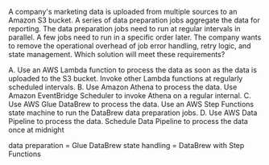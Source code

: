 A company's marketing data is uploaded from multiple sources to an Amazon S3 bucket. A series of data preparation jobs aggregate the data for reporting. The data preparation jobs need to run at regular intervals in parallel. A few jobs need to run in a specific order later. The company wants to remove the operational overhead of job error handling, retry logic, and state management. Which solution will meet these requirements? 

A. Use an AWS Lambda function to process the data as soon as the data is uploaded to the S3 bucket. Invoke other Lambda functions at regularly scheduled intervals. 
B. Use Amazon Athena to process the data. Use Amazon EventBridge Scheduler to invoke Athena on a regular internal. 
C. Use AWS Glue DataBrew to process the data. Use an AWS Step Functions state machine to run the DataBrew data preparation jobs. 
D. Use AWS Data Pipeline to process the data. Schedule Data Pipeline to process the data once at midnight

data preparation = Glue DataBrew
state handling = DataBrew with Step Functions